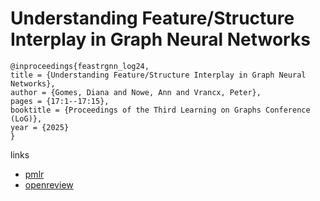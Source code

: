 # Understanding Feature/Structure Interplay in Graph Neural Networks

```
@inproceedings{feastrgnn_log24,
title = {Understanding Feature/Structure Interplay in Graph Neural Networks},
author = {Gomes, Diana and Nowe, Ann and Vrancx, Peter},
pages = {17:1--17:15},
booktitle = {Proceedings of the Third Learning on Graphs Conference (LoG)},
year = {2025}
}
```

links
- [pmlr](https://proceedings.mlr.press/v269/gomes25a.html)
- [openreview](https://openreview.net/forum?id=nXDXOFVUAt)
